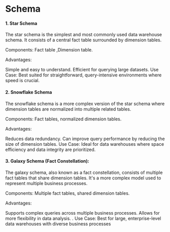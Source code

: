 # Schema

#### 1. Star Schema
The star schema is the simplest and most commonly used data warehouse schema. It consists of a central fact table surrounded by dimension tables.

Components: Fact table ,Dimension table.

Advantages:

Simple and easy to understand.
Efficient for querying large datasets.
Use Case: Best suited for straightforward, query-intensive environments where speed is crucial.

#### 2. Snowflake Schema
The snowflake schema is a more complex version of the star schema where dimension tables are normalized into multiple related tables.

Components: Fact tables, normalized dimension tables.

Advantages:

Reduces data redundancy.
Can improve query performance by reducing the size of dimension tables.
Use Case: Ideal for data warehouses where space efficiency and data integrity are prioritized.

#### 3. Galaxy Schema (Fact Constellation):
The galaxy schema, also known as a fact constellation, consists of multiple fact tables that share dimension tables. It's a more complex model used to represent multiple business processes.

Components: Multiple fact tables, shared dimension tables.

Advantages:

Supports complex queries across multiple business processes.
Allows for more flexibility in data analysis. .
Use Case: Best for large, enterprise-level data warehouses with diverse business processes

